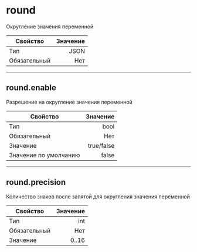 # round

Округление значения переменной

|Свойство|Значение|
|----|---:|
|Тип|JSON|
|Обязательный|Нет|

----

## round.enable

Разрешение на округление значения переменной

|Свойство|Значение|
|----|---:|
|Тип|bool|
|Обязательный|Нет|
|Значение|true/false|
|Значение по умолчанию|false|

----

## round.precision

Количество знаков после запятой для округления значения переменной

|Свойство|Значение|
|----|---:|
|Тип|int|
|Обязательный|Нет|
|Значение|0..16|
